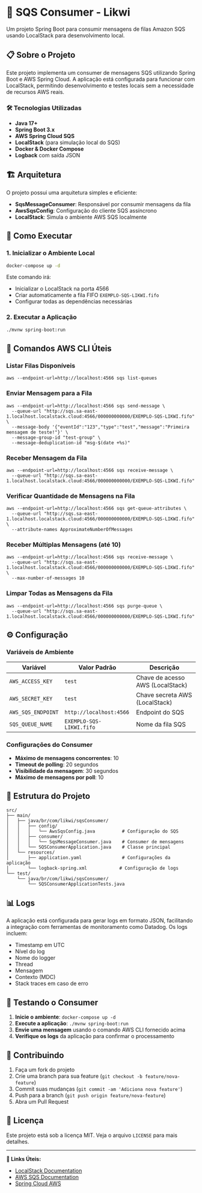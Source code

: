 # 🚀 SQS Consumer - Likwi

Um projeto Spring Boot para consumir mensagens de filas Amazon SQS usando LocalStack para desenvolvimento local.

## 📋 Sobre o Projeto

Este projeto implementa um consumer de mensagens SQS utilizando Spring Boot e AWS Spring Cloud. A aplicação está configurada para funcionar com LocalStack, permitindo desenvolvimento e testes locais sem a necessidade de recursos AWS reais.

### 🛠️ Tecnologias Utilizadas

- **Java 17+**
- **Spring Boot 3.x**
- **AWS Spring Cloud SQS**
- **LocalStack** (para simulação local do SQS)
- **Docker & Docker Compose**
- **Logback** com saída JSON

## 🏗️ Arquitetura

O projeto possui uma arquitetura simples e eficiente:

- **SqsMessageConsumer**: Responsável por consumir mensagens da fila
- **AwsSqsConfig**: Configuração do cliente SQS assíncrono
- **LocalStack**: Simula o ambiente AWS SQS localmente

## 🚀 Como Executar

### 1. Inicializar o Ambiente Local

```bash
docker-compose up -d
```

Este comando irá:
- Inicializar o LocalStack na porta 4566
- Criar automaticamente a fila FIFO `EXEMPLO-SQS-LIKWI.fifo`
- Configurar todas as dependências necessárias

### 2. Executar a Aplicação

```bash
./mvnw spring-boot:run
```

## 🔧 Comandos AWS CLI Úteis

### Listar Filas Disponíveis
```shell
aws --endpoint-url=http://localhost:4566 sqs list-queues
```

### Enviar Mensagem para a Fila
```shell
aws --endpoint-url=http://localhost:4566 sqs send-message \
  --queue-url "http://sqs.sa-east-1.localhost.localstack.cloud:4566/000000000000/EXEMPLO-SQS-LIKWI.fifo" \
  --message-body '{"eventId":"123","type":"test","message":"Primeira mensagem de teste!"}' \
  --message-group-id "test-group" \
  --message-deduplication-id "msg-$(date +%s)"
```

### Receber Mensagem da Fila
```shell
aws --endpoint-url=http://localhost:4566 sqs receive-message \
  --queue-url "http://sqs.sa-east-1.localhost.localstack.cloud:4566/000000000000/EXEMPLO-SQS-LIKWI.fifo"
```

### Verificar Quantidade de Mensagens na Fila
```shell
aws --endpoint-url=http://localhost:4566 sqs get-queue-attributes \
  --queue-url "http://sqs.sa-east-1.localhost.localstack.cloud:4566/000000000000/EXEMPLO-SQS-LIKWI.fifo" \
  --attribute-names ApproximateNumberOfMessages
```

### Receber Múltiplas Mensagens (até 10)
```shell
aws --endpoint-url=http://localhost:4566 sqs receive-message \
  --queue-url "http://sqs.sa-east-1.localhost.localstack.cloud:4566/000000000000/EXEMPLO-SQS-LIKWI.fifo" \
  --max-number-of-messages 10
```

### Limpar Todas as Mensagens da Fila
```shell
aws --endpoint-url=http://localhost:4566 sqs purge-queue \
  --queue-url "http://sqs.sa-east-1.localhost.localstack.cloud:4566/000000000000/EXEMPLO-SQS-LIKWI.fifo"
```

## ⚙️ Configuração

### Variáveis de Ambiente

| Variável | Valor Padrão | Descrição |
|----------|-------------|-----------|
| `AWS_ACCESS_KEY` | `test` | Chave de acesso AWS (LocalStack) |
| `AWS_SECRET_KEY` | `test` | Chave secreta AWS (LocalStack) |
| `AWS_SQS_ENDPOINT` | `http://localhost:4566` | Endpoint do SQS |
| `SQS_QUEUE_NAME` | `EXEMPLO-SQS-LIKWI.fifo` | Nome da fila SQS |

### Configurações do Consumer

- **Máximo de mensagens concorrentes**: 10
- **Timeout de polling**: 20 segundos
- **Visibilidade da mensagem**: 30 segundos
- **Máximo de mensagens por poll**: 10

## 📁 Estrutura do Projeto

```
src/
├── main/
│   ├── java/br/com/likwi/sqsConsumer/
│   │   ├── config/
│   │   │   └── AwsSqsConfig.java          # Configuração do SQS
│   │   ├── consumer/
│   │   │   └── SqsMessageConsumer.java    # Consumer de mensagens
│   │   └── SQSConsumerApplication.java    # Classe principal
│   └── resources/
│       ├── application.yaml               # Configurações da aplicação
│       └── logback-spring.xml            # Configuração de logs
└── test/
    └── java/br/com/likwi/sqsConsumer/
        └── SQSConsumerApplicationTests.java
```

## 📊 Logs

A aplicação está configurada para gerar logs em formato JSON, facilitando a integração com ferramentas de monitoramento como Datadog. Os logs incluem:

- Timestamp em UTC
- Nível do log
- Nome do logger
- Thread
- Mensagem
- Contexto (MDC)
- Stack traces em caso de erro

## 🧪 Testando o Consumer

1. **Inicie o ambiente**: `docker-compose up -d`
2. **Execute a aplicação**: `./mvnw spring-boot:run`
3. **Envie uma mensagem** usando o comando AWS CLI fornecido acima
4. **Verifique os logs** da aplicação para confirmar o processamento

## 🤝 Contribuindo

1. Faça um fork do projeto
2. Crie uma branch para sua feature (`git checkout -b feature/nova-feature`)
3. Commit suas mudanças (`git commit -am 'Adiciona nova feature'`)
4. Push para a branch (`git push origin feature/nova-feature`)
5. Abra um Pull Request

## 📝 Licença

Este projeto está sob a licença MIT. Veja o arquivo `LICENSE` para mais detalhes.

---

**🔗 Links Úteis:**
- [LocalStack Documentation](https://docs.localstack.cloud/)
- [AWS SQS Documentation](https://docs.aws.amazon.com/sqs/)
- [Spring Cloud AWS](https://spring.io/projects/spring-cloud-aws)